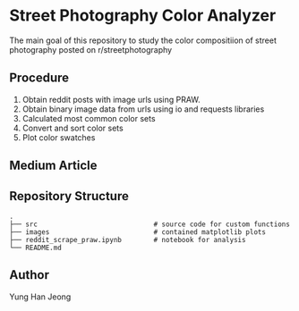 # Street Photography Color Analyzer
The main goal of this repository to study the color compositiion of street photography posted on r/streetphotography

## Procedure
1. Obtain reddit posts with image urls using PRAW.
2. Obtain binary image data from urls using io and requests libraries
3. Calculated most common color sets
4. Convert and sort color sets
5. Plot color swatches

## Medium Article


## Repository Structure
    .
    ├── src                             # source code for custom functions
    ├── images                          # contained matplotlib plots  
    ├── reddit_scrape_praw.ipynb        # notebook for analysis
    └── README.md

## Author
Yung Han Jeong
